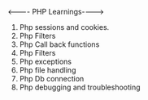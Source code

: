 <---- PHP Learnings---->

1. Php sessions and cookies.
2. Php Filters
3. Php Call back functions
4. Php Filters
5. Php exceptions
6. Php file handling
7. Php Db connection
8. Php debugging and troubleshooting